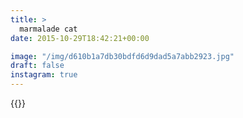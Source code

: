 ```yaml
---
title: >
  marmalade cat
date: 2015-10-29T18:42:21+00:00

image: "/img/d610b1a7db30bdfd6d9dad5a7abb2923.jpg"
draft: false
instagram: true
---
```


{{<photo src="/img/d610b1a7db30bdfd6d9dad5a7abb2923.jpg">}}
